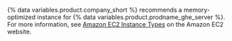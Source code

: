 {% data variables.product.company_short %} recommends a memory-optimized instance for {% data variables.product.prodname_ghe_server %}. For more information, see [Amazon EC2 Instance Types](https://aws.amazon.com/ec2/instance-types/#Memory_Optimized) on the Amazon EC2 website.
